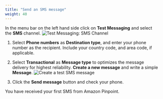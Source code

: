 ```yaml
---
title: "Send an SMS message"
weight: 40
---
```


In the menu bar on the left hand side click on **Test Messaging** and select the **SMS** channel.
![Test Messaging: SMS Channel](/images/test-messaging-sms-channel.png)

1. Select **Phone numbers** as **Destination type**, and enter your phone number as the recipient. Include your country code, and area code, if applicable.

1. Select **Transactional** as **Message type** to optimizes the message delivery for highest reliability. **Create a new message** and write a simple **Message**.
![Create a test SMS message](/images/test-messaging-sms.png) 

1. Click the **Send message** button and check your phone.

You have received your first SMS from Amazon Pinpoint.
